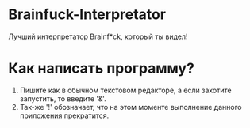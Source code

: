 # Brainfuck-Interpretator
Лучший интерпретатор Brainf*ck, который ты видел!

# Как написать программу?
1) Пишите как в обычном текстовом редакторе, а если захотите запустить, то введите '&'.
2) Так-же '!' обозначает, что на этом моменте выполнение данного приложения прекратится.
